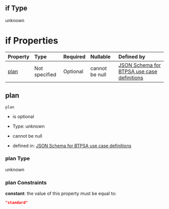 ## if Type

unknown

# if Properties

| Property      | Type          | Required | Nullable       | Defined by                                                                                                                                                                                                                                  |
| :------------ | :------------ | :------- | :------------- | :------------------------------------------------------------------------------------------------------------------------------------------------------------------------------------------------------------------------------------------ |
| [plan](#plan) | Not specified | Optional | cannot be null | [JSON Schema for BTPSA use case definitions](btpsa-usecase-properties-services-items-allof-2-then-allof-12-then-allof-0-if-properties-plan.md "undefined#/properties/services/items/allOf/2/then/allOf/12/then/allOf/0/if/properties/plan") |

## plan



`plan`

*   is optional

*   Type: unknown

*   cannot be null

*   defined in: [JSON Schema for BTPSA use case definitions](btpsa-usecase-properties-services-items-allof-2-then-allof-12-then-allof-0-if-properties-plan.md "undefined#/properties/services/items/allOf/2/then/allOf/12/then/allOf/0/if/properties/plan")

### plan Type

unknown

### plan Constraints

**constant**: the value of this property must be equal to:

```json
"standard"
```
